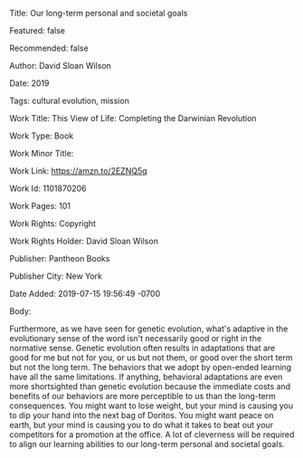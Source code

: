 Title: Our long-term personal and societal goals

Featured: false

Recommended: false

Author: David Sloan Wilson

Date: 2019

Tags: cultural evolution, mission

Work Title: This View of Life: Completing the Darwinian Revolution

Work Type: Book

Work Minor Title:  

Work Link: https://amzn.to/2EZNQ5q

Work Id:  1101870206

Work Pages:  101

Work Rights:  Copyright

Work Rights Holder:  David Sloan Wilson

Publisher:  Pantheon Books

Publisher City:  New York

Date Added: 2019-07-15 19:56:49 -0700

Body:

Furthermore, as we have seen for genetic evolution, what's adaptive in the evolutionary sense of the word isn't necessarily good or right in the normative sense. Genetic evolution often results in adaptations that are good for me but not for you, or us but not them, or good over the short term but not the long term. The behaviors that we adopt by open-ended learning have all the same limitations. If anything, behavioral adaptations are even more shortsighted than genetic evolution because the immediate costs and benefits of our behaviors are more perceptible to us than the long-term consequences. You might want to lose weight, but your mind is causing you to dip your hand into the next bag of Doritos. You might want peace on earth, but your mind is causing you to do what it takes to beat out your competitors for a promotion at the office. A lot of cleverness will be required to align our learning abilities to our long-term personal and societal goals. 


